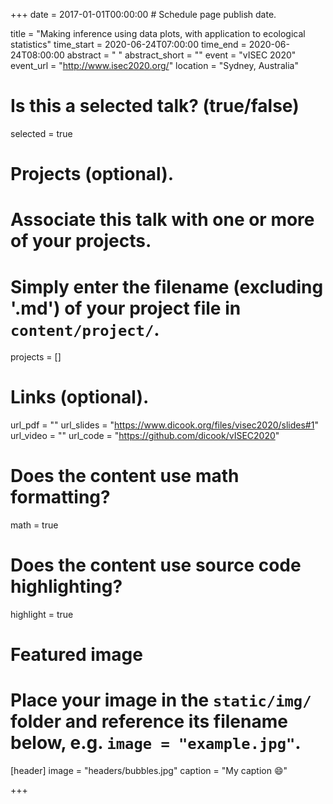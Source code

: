 +++
date = 2017-01-01T00:00:00  # Schedule page publish date.

title = "Making inference using data plots, with application to ecological statistics"
time_start = 2020-06-24T07:00:00
time_end = 2020-06-24T08:00:00
abstract = " "
abstract_short = ""
event = "vISEC 2020"
event_url = "http://www.isec2020.org/"
location = "Sydney, Australia"

# Is this a selected talk? (true/false)
selected = true

# Projects (optional).
#   Associate this talk with one or more of your projects.
#   Simply enter the filename (excluding '.md') of your project file in `content/project/`.
projects = []

# Links (optional).
url_pdf = ""
url_slides = "https://www.dicook.org/files/visec2020/slides#1"
url_video = ""
url_code = "https://github.com/dicook/vISEC2020"

# Does the content use math formatting?
math = true

# Does the content use source code highlighting?
highlight = true

# Featured image
# Place your image in the `static/img/` folder and reference its filename below, e.g. `image = "example.jpg"`.
[header]
image = "headers/bubbles.jpg"
caption = "My caption :smile:"

+++

